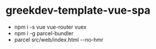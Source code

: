 # greekdev-template-vue-spa


- npm i -s vue vue-router vuex
- npm i -g parcel-bundler
- parcel src/web/index.html --no-hmr


